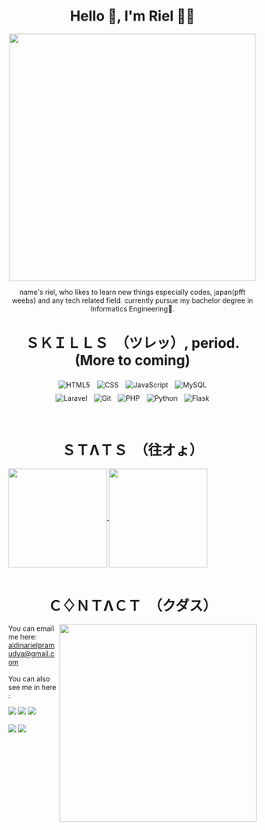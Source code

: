 <h1 align="center">Hello 💠, I'm Riel 🙋‍♂️</h1>
<p align = "center">
  <img src = "https://media.tenor.com/YwHt39jvC2oAAAAC/mashu-kyrielight-fate.gif" width="500">
</p>

  <p align = "center">name's riel, who likes to learn new things especially codes, japan(pfft weebs) and any tech related field. currently pursue my bachelor degree in Informatics Engineering🔭.<br></p>

<h1 align="center">ＳＫＩＬＬＳ　（ツレッ）, period. (More to coming)</h1>
<p align="center">
 <img style="margin: 5px" src="https://img.shields.io/badge/html5-%23E34F26.svg?style=for-the-badge&logo=html5&logoColor=white" alt="HTML5"/>
  <img style="margin: 5px" src="https://img.shields.io/badge/css3-%231572B6.svg?style=for-the-badge&logo=css3&logoColor=white" alt="CSS"/>
  <img style="margin: 5px" src="https://img.shields.io/badge/javascript-%23323330.svg?style=for-the-badge&logo=javascript&logoColor=%23F7DF1E" alt="JavaScript"/>
  <img style="margin: 5px" src="https://img.shields.io/badge/mysql-4479A1.svg?style=for-the-badge&logo=mysql&logoColor=white" alt="MySQL"/> <br>
  <img style="margin: 5px" src="https://img.shields.io/badge/laravel-%23FF2D20.svg?style=for-the-badge&logo=laravel&logoColor=white" alt="Laravel"/> 
  <img style="margin: 5px" src="https://img.shields.io/badge/git-%23F05033.svg?style=for-the-badge&logo=git&logoColor=white" alt="Git"/>
  <img style="margin: 5px" src="https://img.shields.io/badge/php-%23777BB4.svg?style=for-the-badge&logo=php&logoColor=white" alt="PHP"/>
  <img style="margin: 5px" src="https://img.shields.io/badge/python-3670A0?style=for-the-badge&logo=python&logoColor=ffdd54" alt="Python"/>
  <img style="margin: 5px" src="https://img.shields.io/badge/flask-%23000.svg?style=for-the-badge&logo=flask&logoColor=white" alt="Flask"/>
</p>
<br>


<h1 align="center">ＳＴΛＴＳ　（往オょ）</h1>
<a href="https://github.com/aldinpramudya/github-readme-stats">
  <img height=200 align="center" src="https://github-readme-stats.vercel.app/api?username=aldinpramudya&show_icons=true&theme=dracula&rank_icon=github&custom_title=GitLogs" />
</a>
<a href="https://github.com/aldinpramudya/convoychat">
  <img height=200 align="center" src="https://github-readme-stats.vercel.app/api/top-langs?username=aldinpramudya&layout=compact&langs_count=8&card_width=320&theme=dracula" />
</a>
<br><br>

<h1 align="center">Ｃ♢ＮＴΛＣＴ　（クダス）</h1>
<img align="right" width="400" src="https://media1.tenor.com/m/OOgv_qDt_8gAAAAC/anime-goldentime.gif" />

You can email me here: aldinarielpramudya@gmail.com
<br><br>
You can also see me in here : 

[![](https://img.shields.io/badge/github-%23121011.svg?style=for-the-badge&logo=github&logoColor=white)](https://github.com/aldinpramudya)
[![](https://img.shields.io/badge/Discord-%235865F2.svg?style=for-the-badge&logo=discord&logoColor=white)](https://discord.gg/fhCtFcrT)
[![](https://img.shields.io/badge/linkedin-%230077B5.svg?style=for-the-badge&logo=linkedin&logoColor=white)](https://www.linkedin.com/in/aldinarielpramudya/)
<br><br>
[![](https://img.shields.io/badge/Gmail-D14836?style=for-the-badge&logo=gmail&logoColor=white)](mailto:aldinarielpramudya@gmail.com)
[![](https://img.shields.io/badge/Instagram-%23E4405F.svg?style=for-the-badge&logo=Instagram&logoColor=white)](https://www.instagram.com/arcuied__/)



